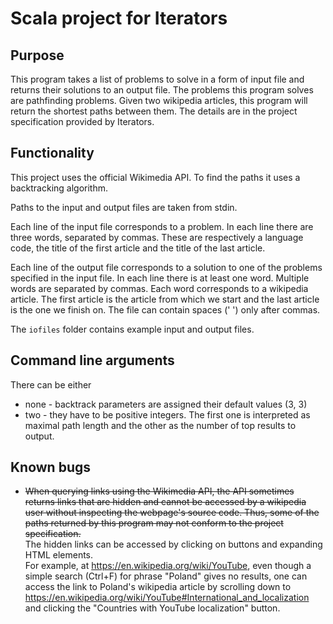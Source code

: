 # Scala project for Iterators

## Purpose

This program takes a list of problems to solve in a form of input file and returns their solutions to an output file.
The problems this program solves are pathfinding problems. Given two wikipedia articles, this program will return
the shortest paths between them. The details are in the project specification provided by Iterators.

## Functionality

This project uses the official Wikimedia API. To find the paths it uses a backtracking algorithm.

Paths to the input and output files are taken from stdin.

Each line of the input file corresponds to a problem. In each line there are three words,
separated by commas. These are respectively a language code, the title of the first article and
the title of the last article.

Each line of the output file corresponds to a solution to one of the problems specified in the input file.
In each line there is at least one word. Multiple words are separated by commas.
Each word corresponds to a wikipedia article. The first article is the article from which we start and the last
article is the one we finish on. The file can contain spaces (' ') only after commas.

The `iofiles` folder contains example input and output files.

## Command line arguments

There can be either
    
  * none - backtrack parameters are assigned their default values (3, 3)
  * two  - they have to be positive integers. The first one is interpreted as maximal path length and
           the other as the number of top results to output.

## Known bugs

 - ~~When querying links using the Wikimedia API, the API sometimes returns links that are hidden and cannot be
accessed by a wikipedia user without inspecting the webpage's source code.
Thus, some of the paths returned by this program may not conform to the project specification.~~ <br>
The hidden links can be accessed by clicking on buttons and expanding HTML elements.<br>
For example, at https://en.wikipedia.org/wiki/YouTube, even though a simple search (Ctrl+F)
for phrase "Poland" gives no results, one can access the link to Poland's wikipedia article by scrolling 
down to https://en.wikipedia.org/wiki/YouTube#International_and_localization and clicking the
"Countries with YouTube localization" button.